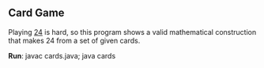 ## Card Game

Playing [24](https://en.wikipedia.org/wiki/24_Game) is hard, so this program shows a valid mathematical construction that makes 24 from a set of given cards.

**Run**: javac cards.java; java cards